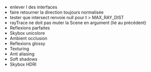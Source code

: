 -   enlever I des interfaces
-   faire retourner la direction toujours normalisée
-   tester que intersect renvoie null pour t > MAX_RAY_DIST
-   rayTrace ne doit pas muter la Scene en argument (lié au précédent)
-   Reflexions parfaites
-   Skybox unicolore
-   Ambient occlusion
-   Reflexions glossy
-   Texturing
-   Anti aliasing
-   Soft shadows
-   Skybox HDRI
